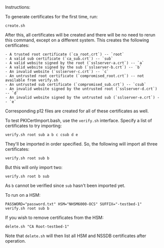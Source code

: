 Instructions:

To generate certificates for the first time, run:

    create.sh

After this, all certificates will be created and there will be no need to
rerun this command, except on a different system. This creates the following
certificates:

    - A trusted root certificate (`ca_root.crt`) -- `root`
    - A valid sub certificate (`ca_sub.crt`) -- `sub`
    - A valid website signed by the root (`sslserver-a.crt`) -- `a`
    - A valid website signed by the sub (`sslserver-b.crt`) -- `b`
    - An invalid website (`sslserver-c.crt`) -- `c`
    - An untrusted root certificate (`compromised_root.crt`) -- not available from verify.sh
    - An untrusted sub certificate (`compromised_sub.crt`) -- `csub`
    - An invalid website signed by the untrusted root (`sslserver-d.crt`) -- `d`
    - An invalid website signed by the untrusted sub (`sslserver-e.crt`) -- `e`

Corresponding p12 files are created for all of these certificates as well.

To test PKICertImport.bash, use the `verify.sh` interface. Specify a list of
certificates to try importing:

    verify.sh root sub a b c csub d e

They'll be imported in order specified. So, the following will import all
three certificates:

    verify.sh root sub b

But this will only import two:

    verify.sh root b sub

As `b` cannot be verified since `sub` hasn't been imported yet.

To run on a HSM:

    PASSWORD="password.txt" HSM="NHSM6000-OCS" SUFFIX="-testbed-1" verify.sh root sub b

If you wish to remove certificates from the HSM:

    delete.sh "CA Root-testbed-1"

Note that `delete.sh` will then list all HSM and NSSDB certificates after operation.
